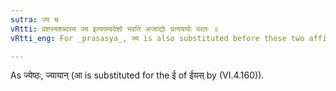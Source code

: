 ```yaml
---
sutra: ज्य च
vRtti: प्रशस्यशब्दस्य ज्य इत्ययमादेशो भवति अजाद्योः प्रत्यययोः परतः ॥
vRtti_eng: For _prasasya_, ज्य is also substituted before these two affixes.

---
```

As ज्येष्ठः, ज्यायान् (आ is substituted for the ई of ईयस् by (VI.4.160)).